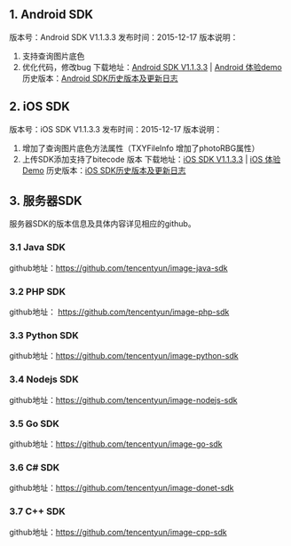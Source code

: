 ## 1. Android SDK
版本号：Android SDK V1.1.3.3
发布时间：2015-12-17
版本说明：
1. 支持查询图片底色
2. 优化代码，修改bug
下载地址：[Android SDK V1.1.3.3](http://qzonestyle.gtimg.cn/qzone/vas/opensns/res/doc/qcloud-android-v1.1.3.332.zip) | [Android 体验demo](https://mccdn.qcloud.com/static/archive/97608a5dc18083b4bc752ca9800571b4/android.zip)
历史版本：[Android SDK历史版本及更新日志](/doc/product/275/版本说明#5.1-android-sdk.E5.8E.86.E5.8F.B2.E7.89.88.E6.9C.AC.E5.8F.8A.E6.9B.B4.E6.96.B0.E6.97.A5.E5.BF.97)

## 2. iOS SDK
版本号：iOS SDK V1.1.3.3
发布时间：2015-12-17
版本说明：
1. 增加了查询图片底色方法属性（TXYFileInfo 增加了photoRBG属性）
2. 上传SDK添加支持了bitecode 版本
下载地址：[iOS SDK V1.1.3.3](http://qzonestyle.gtimg.cn/qzone/vas/opensns/res/doc/qcloud-image-ios-v1.1.3.3.zip) | [iOS 体验Demo](https://mccdn.qcloud.com/static/archive/43df38ee80e508251746ccba43f15ffb/iOS.zip)
历史版本：[iOS SDK历史版本及更新日志](/doc/product/275/版本说明#5.2-ios-sdk.E5.8E.86.E5.8F.B2.E7.89.88.E6.9C.AC.E5.8F.8A.E6.9B.B4.E6.96.B0.E6.97.A5.E5.BF.97)

## 3. 服务器SDK
服务器SDK的版本信息及具体内容详见相应的github。
### 3.1 Java SDK
github地址：https://github.com/tencentyun/image-java-sdk
### 3.2 PHP SDK
github地址： https://github.com/tencentyun/image-php-sdk
### 3.3 Python SDK
github地址：https://github.com/tencentyun/image-python-sdk
### 3.4 Nodejs SDK
github地址：https://github.com/tencentyun/image-nodejs-sdk
### 3.5 Go SDK
github地址：https://github.com/tencentyun/image-go-sdk
### 3.6 C# SDK
github地址：https://github.com/tencentyun/image-donet-sdk
### 3.7 C++ SDK
github地址：https://github.com/tencentyun/image-cpp-sdk
